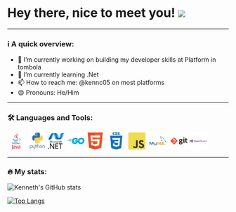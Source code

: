 <!--
**kennc05/kennc05** is a ✨ _special_ ✨ repository because its `README.md` (this file) appears on your GitHub profile.

Here are some ideas to get you started:

- 🔭 I’m currently working on ...
- 🌱 I’m currently learning ...
- 👯 I’m looking to collaborate on ...
- 🤔 I’m looking for help with ...
- 💬 Ask me about ...
- 📫 How to reach me: ...
- 😄 Pronouns: ...
- ⚡ Fun fact: ...
-->

<h1>
  Hey there, nice to meet you!
  <img src="https://media.giphy.com/media/hvRJCLFzcasrR4ia7z/giphy.gif" width="30px"/>
</h1>

---

### ℹ️ A quick overview:

- 🔭 I’m currently working on building my developer skills at Platform in tombola 
- 🌱 I’m currently learning .Net 
- 📫 How to reach me: @kennc05 on most platforms
- 😄 Pronouns: He/Him

---

### :hammer_and_wrench: Languages and Tools:

<div>
  <img src="https://github.com/devicons/devicon/blob/master/icons/java/java-original-wordmark.svg" title="Java" alt="Java" width="40" height="40"/>&nbsp;
  <img src="https://github.com/devicons/devicon/blob/master/icons/python/python-original-wordmark.svg" title="Python" **alt="Git" width="40" height="40"/>
  <img src="https://github.com/devicons/devicon/blob/master/icons/dot-net/dot-net-original-wordmark.svg" title="dotnet" **alt="Git" width="40" height="40"/>
  <img src="https://github.com/devicons/devicon/blob/master/icons/go/go-original-wordmark.svg" title="go" **alt="Go" width="40" height="40"/>
  <img src="https://github.com/devicons/devicon/blob/master/icons/html5/html5-original.svg" title="HTML5" alt="HTML" width="40" height="40"/>&nbsp;
  <img src="https://github.com/devicons/devicon/blob/master/icons/css3/css3-plain-wordmark.svg"  title="CSS3" alt="CSS" width="40" height="40"/>&nbsp;
  <img src="https://github.com/devicons/devicon/blob/master/icons/javascript/javascript-original.svg" title="JavaScript" alt="JavaScript" width="40" height="40"/>&nbsp;
  <img src="https://github.com/devicons/devicon/blob/master/icons/mysql/mysql-original-wordmark.svg" title="MySQL"  alt="MySQL" width="40" height="40"/>&nbsp;
  <img src="https://github.com/devicons/devicon/blob/master/icons/git/git-original-wordmark.svg" title="Git" **alt="Git" width="40" height="40"/>
  <img src="https://github.com/devicons/devicon/blob/master/icons/visualstudio/visualstudio-plain-wordmark.svg" title="Git" **alt="Visual Studio" width="40" height="40"/>
</div>

---

### :fire: My stats:


![Kenneth's GitHub stats](https://github-readme-stats.vercel.app/api?username=kennc05&show_icons=true&theme=transparent)

<!--
[![trophy](https://github-profile-trophy.vercel.app/?username=kennc05)](https://github.com/ryo-ma/github-profile-trophy)

[![GitHub Streak](https://github-readme-streak-stats.herokuapp.com/?user=kennc05)](https://git.io/streak-stats)
-->

[![Top Langs](https://github-readme-stats.vercel.app/api/top-langs/?username=kennc05&layout=compact&&theme=transparent)](https://github.com/anuraghazra/github-readme-stats)


<img src="https://komarev.com/ghpvc/?username=kennc05&style=flat-square&color=blue" alt=""/>

